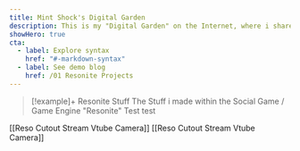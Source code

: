 ```yaml
---
title: Mint Shock's Digital Garden
description: This is my "Digital Garden" on the Internet, where i share the stuff i make.
showHero: true
cta:
  - label: Explore syntax
    href: "#-markdown-syntax"
  - label: See demo blog
    href: /01 Resonite Projects
---
```



> [!example]+ Resonite Stuff 
> The Stuff i made within the Social Game / Game Engine "Resonite" 
Test
test

[[Reso Cutout Stream Vtube Camera]]
[[Reso Cutout Stream Vtube Camera]]